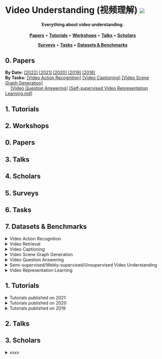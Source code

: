 # Video Understanding (视频理解) ![](https://visitor-badge.glitch.me/badge?page_id=putao537.Awesome-Video-Understanding)

<h4 align="center">Everything about video understanding.</h4>

<p align="center">
  <strong><a href="#0">Papers</a></strong> •
  <strong><a href="#1">Tutorials</a></strong> •
  <strong><a href="#2">Workshops</a></strong> •
  <strong><a href="#3">Talks</a></strong> •
  <strong><a href="#4">Scholars</a></strong>
</p>

<p align="center">
  <strong><a href="#5">Surveys</a></strong> •
  <strong><a href="#6">Tasks</a></strong> •
  <strong><a href="#7">Datasets & Benchmarks</a></strong>
</p>


<h2 id="0">0. Papers</h2>

**By Date:** [[2022]](Papers/2022.md) [[2021]](Papers/2021.md) [[2020]](Papers/2020.md) [[2019]](Papers/2019.md) [[2018]](Papers/2018.md)    
**By Tasks:** [[Video Action Recognition]](Papers/Video_Action_Recognition.md) [[Video Captioning]](Papers/Video_Captioning.md) [[Video Scene Graph Generation]](Papers/Video_Scene_Graph_Generation.md)   
&emsp; [[Video Question Answering]](Papers/Video_Question_Answering.md) [[Self-supervised Video Representation Learning.md]](Papers/Self-supervised_Video_Representation_Learning.md)  

<h2 id="1">1. Tutorials</h2>

<h2 id="2">2. Workshops</h2>

<h2 id="0">0. Papers</h2>

<h2 id="3">3. Talks</h2>

<h2 id="4">4. Scholars</h2>

<h2 id="5">5. Surveys</h2>

<h2 id="6">6. Tasks</h2>

<h2 id="7">7. Datasets & Benchmarks</h2>



<details>
  <summary> Video Action Recognition </summary>
  
### 2022
|  **Pub.**  | **Title**                                                    |                          **Links**                           |
| :--------: | :----------------------------------------------------------- | :----------------------------------------------------------: |
| CVPR | Bridge-Prompt: Towards Ordinal Action Understanding in Instructional Videos | [PDF](https://openaccess.thecvf.com/content/CVPR2022/papers/Li_Bridge-Prompt_Towards_Ordinal_Action_Understanding_in_Instructional_Videos_CVPR_2022_paper.pdf)/[Code](https://github.com/ttlmh/Bridge-Prompt) |
| CVPR | Temporal Alignment Networks for Long-term Video | [PDF](https://openaccess.thecvf.com/content/CVPR2022/papers/Han_Temporal_Alignment_Networks_for_Long-Term_Video_CVPR_2022_paper.pdf)/[Code](https://www.robots.ox.ac.uk/~vgg/research/tan/) |
| CVPR | Deformable Video Transformer | [PDF](https://openaccess.thecvf.com/content/CVPR2022/papers/Wang_Deformable_Video_Transformer_CVPR_2022_paper.pdf) |
| CVPR | MeMViT: Memory-Augmented Multiscale Vision Transformer for Efficient Long-Term Video Recognition | [PDF](https://openaccess.thecvf.com/content/CVPR2022/papers/Wu_MeMViT_Memory-Augmented_Multiscale_Vision_Transformer_for_Efficient_Long-Term_Video_Recognition_CVPR_2022_paper.pdf) |
| CVPR | Assembly101: A Large-Scale Multi-View Video Dataset for Understanding Procedural Activities | [PDF](https://openaccess.thecvf.com/content/CVPR2022/papers/Sener_Assembly101_A_Large-Scale_Multi-View_Video_Dataset_for_Understanding_Procedural_Activities_CVPR_2022_paper.pdf)/[Dataset (Assembly101)](https://assembly-101.github.io/) |
| CVPR | Recurring the Transformer for Video Action Recognition | [PDF](https://openaccess.thecvf.com/content/CVPR2022/papers/Yang_Recurring_the_Transformer_for_Video_Action_Recognition_CVPR_2022_paper.pdf) |
| CVPR | Frame-wise Action Representations for Long Videos viaSequence Contrastive Learning | [PDF](https://openaccess.thecvf.com/content/CVPR2022/papers/Chen_Frame-Wise_Action_Representations_for_Long_Videos_via_Sequence_Contrastive_Learning_CVPR_2022_paper.pdf)/[Code](https://github.com/minghchen/CARL_code) |
| CVPR | Joint Hand Motion and Interaction Hotspots Prediction from Egocentric Videos | [PDF](https://openaccess.thecvf.com/content/CVPR2022/papers/Liu_Joint_Hand_Motion_and_Interaction_Hotspots_Prediction_From_Egocentric_Videos_CVPR_2022_paper.pdf)/[Code](https://stevenlsw.github.io/hoi-forecast/) |
| CVPR | End-to-End Semi-Supervised Learning for Video Action Detection | [PDF](https://openaccess.thecvf.com/content/CVPR2022/papers/Kumar_End-to-End_Semi-Supervised_Learning_for_Video_Action_Detection_CVPR_2022_paper.pdf)/[Code](https://github.com/AKASH2907/pi-consistency-activity-detection) |
  
</details>
  
<details>
  <summary> Video Retrieval </summary>
  
### 2022
|  **Pub.**  | **Title**                                                    |                          **Links**                           |
| :--------: | :----------------------------------------------------------- | :----------------------------------------------------------: |
| CVPR | Everything at Once – Multi-modal Fusion Transformer for Video Retrieval | [PDF](https://openaccess.thecvf.com/content/CVPR2022/papers/Shvetsova_Everything_at_Once_-_Multi-Modal_Fusion_Transformer_for_Video_Retrieval_CVPR_2022_paper.pdf)/[Code](https://github.com/ninatu/everything_at_once) | 
| CVPR | Object-aware Video-language Pre-training for Retrieval | [PDF](https://openaccess.thecvf.com/content/CVPR2022/papers/Wang_Object-Aware_Video-Language_Pre-Training_for_Retrieval_CVPR_2022_paper.pdf)/[Code](https://github.com/FingerRec/OA-Transformer) |
| CVPR | AxIoU: An Axiomatically Justified Measure for Video Moment Retrieval | [PDF](https://openaccess.thecvf.com/content/CVPR2022/papers/Togashi_AxIoU_An_Axiomatically_Justified_Measure_for_Video_Moment_Retrieval_CVPR_2022_paper.pdf) |
 
</details>
  
<details>
  <summary> Video Captioning </summary>

### 2022
|  **Pub.**  | **Title**                                                    |                          **Links**                           |
| :--------: | :----------------------------------------------------------- | :----------------------------------------------------------: |
| CVPR | End-to-End Generative Pretraining for Multimodal Video Captioning | [PDF](https://openaccess.thecvf.com/content/CVPR2022/papers/Seo_End-to-End_Generative_Pretraining_for_Multimodal_Video_Captioning_CVPR_2022_paper.pdf) |
| CVPR | Hierarchical Modular Network for Video Captioning | [PDF](https://openaccess.thecvf.com/content/CVPR2022/papers/Ye_Hierarchical_Modular_Network_for_Video_Captioning_CVPR_2022_paper.pdf) |
| CVPR | SwinBERT: End-to-End Transformers with Sparse Attentionfor Video Captioning | [PDF](https://openaccess.thecvf.com/content/CVPR2022/papers/Lin_SwinBERT_End-to-End_Transformers_With_Sparse_Attention_for_Video_Captioning_CVPR_2022_paper.pdf)/[Code](https://github.com/microsoft/SwinBERT) |
| CVPR | Complex Video Action Reasoning via Learnable Markov Logic Network | [PDF](https://openaccess.thecvf.com/content/CVPR2022/papers/Jin_Complex_Video_Action_Reasoning_via_Learnable_Markov_Logic_Network_CVPR_2022_paper.pdf) |
  
</details>
  
<details>
  <summary> Video Scene Graph Generation </summary>
 
### 2022
|  **Pub.**  | **Title**                                                    |                          **Links**                           |
| :--------: | :----------------------------------------------------------- | :----------------------------------------------------------: |
| CVPR | Classification-Then-Grounding: Reformulating Video Scene Graphs as Temporal Bipartite Graphs | [PDF](https://arxiv.org/pdf/2112.04222.pdf)/[Code](https://github.com/Dawn-LX/VidSGG-BIG) |
| CVPR | Dynamic Scene Graph Generation via Anticipatory Pre-training | [PDF](https://openaccess.thecvf.com/content/CVPR2022/papers/Li_Dynamic_Scene_Graph_Generation_via_Anticipatory_Pre-Training_CVPR_2022_paper.pdf) |
| CVPR | VRDFormer: End-to-End Video Visual Relation Detection with Transformers | [PDF](https://openaccess.thecvf.com/content/CVPR2022/papers/Zheng_VRDFormer_End-to-End_Video_Visual_Relation_Detection_With_Transformers_CVPR_2022_paper.pdf)/[Code](https://github.com/zhengsipeng/VRDFormer_VRD) |
  
### 2021
|  **Pub.**  | **Title**                                                    |                          **Links**                           |
| :--------: | :----------------------------------------------------------- | :----------------------------------------------------------: |
| TNNLS | What and When to Look?: Temporal Span Proposal Network for Video Visual Relation Detection | [PDF](https://arxiv.org/pdf/2107.07154.pdf) |
| ICCV | Spatial-Temporal Transformer for Dynamic Scene Graph Generation | [PDF](https://arxiv.org/pdf/2107.12309.pdf)/[Code](https://github.com/yrcong/STTran) |
| ICCV | Target Adaptive Context Aggregation for Video Scene Graph Generation | [PDF](https://arxiv.org/pdf/2108.08121.pdf)/[Code](https://github.com/MCG-NJU/TRACE) |
| ICCV | Detecting Human-Object Relationships in Videos | [PDF](https://openaccess.thecvf.com/content/ICCV2021/papers/Ji_Detecting_Human-Object_Relationships_in_Videos_ICCV_2021_paper.pdf) |
| ACM MM | Video Relation Detection via Tracklet based Visual Transformer | [PDF](https://dl.acm.org/doi/pdf/10.1145/3474085.3479231)/[Code](https://github.com/Dawn-LX/VidVRD-tracklets) |
| arxiv | Exploiting Long-Term Dependencies for Generating Dynamic Scene Graphs | [PDF](https://arxiv.org/pdf/2112.09828.pdf) |

### 2020
|  **Pub.**  | **Title**                                                    |                          **Links**                           |
| :--------: | :----------------------------------------------------------- | :----------------------------------------------------------: |  
| CVPR | Action Genome: Actions as Composition of Spatio-temporal Scene Graphs | [PDF](https://openaccess.thecvf.com/content_CVPR_2020/papers/Ji_Action_Genome_Actions_As_Compositions_of_Spatio-Temporal_Scene_Graphs_CVPR_2020_paper.pdf)/[Dataset (Action Genome)](https://www.actiongenome.org/) |
| CVPR | Beyond Short-Term Snippet: Video Relation Detection with Spatio-Temporal Global Context | [PDF](https://openaccess.thecvf.com/content_CVPR_2020/papers/Liu_Beyond_Short-Term_Snippet_Video_Relation_Detection_With_Spatio-Temporal_Global_Context_CVPR_2020_paper.pdf) 
| ECCV | Visual Relation Grounding in Videos | [PDF](https://www.ecva.net/papers/eccv_2020/papers_ECCV/papers/123510443.pdf)/[Code](https://github.com/doc-doc/vRGV) |  
### 2019~2017
|  **Pub.**  | **Title**                                                    |                          **Links**                           |
| :--------: | :----------------------------------------------------------- | :----------------------------------------------------------: |
| CVPR'19 | Video Relationship Reasoning using Gated Spatio-Temporal Energy Graph | [PDF](https://openaccess.thecvf.com/content_CVPR_2019/papers/Tsai_Video_Relationship_Reasoning_Using_Gated_Spatio-Temporal_Energy_Graph_CVPR_2019_paper.pdf) |
| ACM MM'19 | Video Relation Detection with Spatio-Temporal Graph | [PDF](https://dl.acm.org/doi/pdf/10.1145/3343031.3351058) |
| ICMR'19 | Annotating Objects and Relations in User-Generated Videos | [PDF](https://dl.acm.org/doi/pdf/10.1145/3323873.3325056)/[Dataset (VidOR)](https://xdshang.github.io/docs/vidor.html) |
| ACM MM'17 | Video Visual Relation Detection | [PDF](https://dl.acm.org/doi/pdf/10.1145/3123266.3123380)/[Dataset (VidVRD)](https://xdshang.github.io/docs/imagenet-vidvrd.html) |
  
</details>
  
<details>
  <summary> Video Question Answering </summary>
  
### 2022
|  **Pub.**  | **Title**                                                    |                          **Links**                           |
| :--------: | :----------------------------------------------------------- | :----------------------------------------------------------: |
| CVPR | Invariant Grounding for Video Question Answering | [PDF](https://openaccess.thecvf.com/content/CVPR2022/papers/Li_Invariant_Grounding_for_Video_Question_Answering_CVPR_2022_paper.pdf)/[Code](https://github.com/yl3800/IGV) |
| CVPR | Measuring Compositional Consistency for Video Question Answering | [PDF](https://openaccess.thecvf.com/content/CVPR2022/papers/Gandhi_Measuring_Compositional_Consistency_for_Video_Question_Answering_CVPR_2022_paper.pdf) |
| CVPR | From Representation to Reasoning: Towards both Evidence and Commonsense Reasoning for Video Question-Answering | [PDF](https://openaccess.thecvf.com/content/CVPR2022/papers/Li_From_Representation_to_Reasoning_Towards_Both_Evidence_and_Commonsense_Reasoning_CVPR_2022_paper.pdf)/[Code](https://github.com/bcmi/Causal-VidQA) |
  
</details>
  
<details>
  <summary> Semi-supervised/Webly-supervised/Unsupervised Video Understanding </summary>

### 2022
|  **Pub.**  | **Title**                                                    |                          **Links**                           |
| :--------: | :----------------------------------------------------------- | :----------------------------------------------------------: |
| CVPR | Motion-aware Contrastive Video Representation Learning via Foreground-background Merging | [PDF](https://openaccess.thecvf.com/content/CVPR2022/papers/Ding_Motion-Aware_Contrastive_Video_Representation_Learning_via_Foreground-Background_Merging_CVPR_2022_paper.pdf)/[Code](https://github.com/Mark12Ding/FAME) |
| CVPR | Long-Short Temporal Contrastive Learning of Video Transformers | [PDF](https://openaccess.thecvf.com/content/CVPR2022/papers/Wang_Long-Short_Temporal_Contrastive_Learning_of_Video_Transformers_CVPR_2022_paper.pdf) |
| CVPR | TransRank: Self-supervised Video Representation Learning via Ranking-based Transformation Recognition | [PDF](https://openaccess.thecvf.com/content/CVPR2022/papers/Duan_TransRank_Self-Supervised_Video_Representation_Learning_via_Ranking-Based_Transformation_Recognition_CVPR_2022_paper.pdf)/[Code](https://github.com/kennymckormick/TransRank) |
| CVPR | Video-Text Representation Learning via Differentiable Weak Temporal Alignment | [PDF](https://openaccess.thecvf.com/content/CVPR2022/papers/Ko_Video-Text_Representation_Learning_via_Differentiable_Weak_Temporal_Alignment_CVPR_2022_paper.pdf)/[Code](https://github.com/mlvlab/VT-TWINS) |
| CVPR | Look for the Change: Learning Object States and State-Modifying Actions from Untrimmed Web Videos | [PDF](https://openaccess.thecvf.com/content/CVPR2022/papers/Soucek_Look_for_the_Change_Learning_Object_States_and_State-Modifying_Actions_CVPR_2022_paper.pdf)/[Code](https://data.ciirc.cvut.cz/public/projects/2022LookForTheChange/) |
| CVPR | Semi-Weakly-Supervised Learning of Complex Actions from Instructional Task Videos | [PDF](https://openaccess.thecvf.com/content/CVPR2022/papers/Shen_Semi-Weakly-Supervised_Learning_of_Complex_Actions_From_Instructional_Task_Videos_CVPR_2022_paper.pdf)/[Code](https://github.com/Yuhan-Shen/SWSL) |
| CVPR | Cross-Architecture Self-supervised Video Representation Learning | [PDF](https://openaccess.thecvf.com/content/CVPR2022/papers/Guo_Cross-Architecture_Self-Supervised_Video_Representation_Learning_CVPR_2022_paper.pdf)/[Code](https://github.com/guoshengcv/CACL) |
| CVPR | Probabilistic Representations for Video Contrastive Learning | [PDF](https://openaccess.thecvf.com/content/CVPR2022/papers/Park_Probabilistic_Representations_for_Video_Contrastive_Learning_CVPR_2022_paper.pdf) |
| CVPR | Learning from Untrimmed Videos: Self-Supervised Video Representation Learning with Hierarchical Consistency | [PDF](https://openaccess.thecvf.com/content/CVPR2022/papers/Qing_Learning_From_Untrimmed_Videos_Self-Supervised_Video_Representation_Learning_With_Hierarchical_CVPR_2022_paper.pdf)/[Code](https://hico-cvpr2022.github.io/) |
| CVPR | Self-supervised Video Transformer | [PDF](https://openaccess.thecvf.com/content/CVPR2022/papers/Ranasinghe_Self-Supervised_Video_Transformer_CVPR_2022_paper.pdf)/[Code](https://git.io/J1juJ) |  

  
</details>
  
<details>
  <summary> Video Representation Learning </summary>

### 2022
|  **Pub.**  | **Title**                                                    |                          **Links**                           |
| :--------: | :----------------------------------------------------------- | :----------------------------------------------------------: |
| CVPR | Tencent-MVSE: A Large-Scale Benchmark Dataset for Multi-Modal Video Similarity Evaluation | [PDF](https://openaccess.thecvf.com/content/CVPR2022/papers/Zeng_Tencent-MVSE_A_Large-Scale_Benchmark_Dataset_for_Multi-Modal_Video_Similarity_Evaluation_CVPR_2022_paper.pdf)/[Dataset (Tencent-MVSE)](https://tencent-mvse.github.io/) |
| CVPR | 3MASSIV: Multilingual, Multimodal and Multi-Aspect dataset of Social Media Short Videos | [PDF](https://openaccess.thecvf.com/content/CVPR2022/papers/Gupta_3MASSIV_Multilingual_Multimodal_and_Multi-Aspect_Dataset_of_Social_Media_Short_CVPR_2022_paper.pdf)/[Dataset (3MASSIV)](https://sharechat.com/research/3massiv) |
| CVPR | BEVT: BERT Pretraining of Video Transformers | [PDF](https://openaccess.thecvf.com/content/CVPR2022/papers/Wang_BEVT_BERT_Pretraining_of_Video_Transformers_CVPR_2022_paper.pdf)/[Code](https://github.com/xyzforever/BEVT) |
| CVPR | Multiview Transformers for Video Recognition | [PDF](https://openaccess.thecvf.com/content/CVPR2022/papers/Yan_Multiview_Transformers_for_Video_Recognition_CVPR_2022_paper.pdf)/[Code](https://github.com/google-research/scenic) |
| CVPR | Object-Region Video Transformers | [PDF](https://openaccess.thecvf.com/content/CVPR2022/papers/Herzig_Object-Region_Video_Transformers_CVPR_2022_paper.pdf)/[Code](https://roeiherz.github.io/ORViT/) |
| CVPR | Video Swin Transformer | [PDF](https://openaccess.thecvf.com/content/CVPR2022/papers/Liu_Video_Swin_Transformer_CVPR_2022_paper.pdf) |  
| CVPR | Revisiting the “Video” in Video-Language Understanding | [PDF](https://openaccess.thecvf.com/content/CVPR2022/papers/Buch_Revisiting_the_Video_in_Video-Language_Understanding_CVPR_2022_paper.pdf)/[Code](https://stanfordvl.github.io/atp-revisit-video-lang/) |
| CVPR | Ego4D: Around the World in 3,000 Hours of Egocentric Video | [PDF](https://openaccess.thecvf.com/content/CVPR2022/papers/Grauman_Ego4D_Around_the_World_in_3000_Hours_of_Egocentric_Video_CVPR_2022_paper.pdf)/[Code](https://ego4d-data.org/) |
| CVPR | TubeFormer-DeepLab: Video Mask Transformer | [PDF](https://openaccess.thecvf.com/content/CVPR2022/papers/Kim_TubeFormer-DeepLab_Video_Mask_Transformer_CVPR_2022_paper.pdf) |
  
</details>
  
<h2 id="1">1. Tutorials</h2>

<details> <summary> Tutorials published on 2021  </summary>
  
|  **Pub.**  | **Title**                                                    |                          **Links**                           |
| :--------: | :----------------------------------------------------------- | :----------------------------------------------------------: |
| CVPR | 2nd Comprehensive Tutorial on Video Modeling | [Homepage](https://bryanyzhu.github.io/video-cvpr2021/) |
| ICCV | 2nd Tutorial on Large Scale Holistic Video Understanding | [Homepage](https://holistic-video-understanding.github.io/tutorials/iccv2021.html) |
| ICCV | Efficient Video Understanding: State-of-the-art, Challenges, and Opportunities | [Homepage](https://sites.google.com/view/effvideo-2021/) |

</details>  
   
<details> <summary> Tutorials published on 2020  </summary>
  
|  **Pub.**  | **Title**                                                    |                          **Links**                           |
| :--------: | :----------------------------------------------------------- | :----------------------------------------------------------: |
| CVPR | Visual Recognition for Images, Video, and 3D | [Homepage](https://www.sainingxie.com/Tutorials/CVPR2020/) |
| CVPR | Large Scale Holistic Video Understanding Tutorial | [Homepage](https://holistic-video-understanding.github.io/tutorials/cvpr2020.html) |
| CVPR | A Comprehensive Tutorial on Video Modeling | [Homepage](https://bryanyzhu.github.io/videomodeling.github.io/) |
  
</details>  
  
<details> <summary> Tutorials published on 2019  </summary>
  
|  **Pub.**  | **Title**                                                    |                          **Links**                           |
| :--------: | :----------------------------------------------------------- | :----------------------------------------------------------: |

</details>  

  
  
<h2 id="2">2. Talks</h2>
  
  
<h2 id="3">3. Scholars</h2>
  
<details> <summary> xxxx  </summary>
  
|  **Pub.**  | **Title**                                                    |                          **Links**                           |
| :--------: | :----------------------------------------------------------- | :----------------------------------------------------------: |

</details>  

